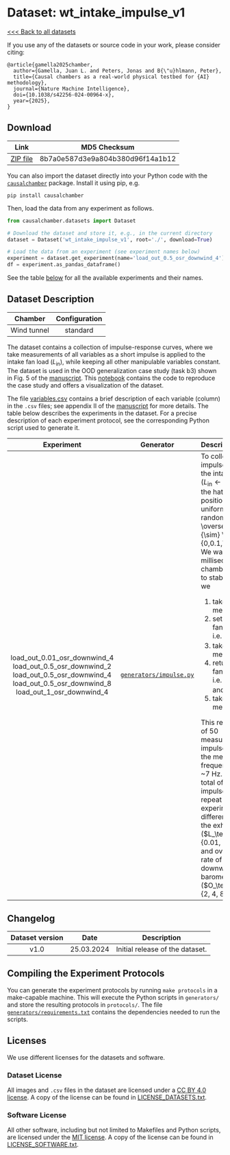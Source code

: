 # Dataset: wt\_intake\_impulse\_v1

[<<< Back to all datasets](https://github.com/juangamella/causal-chamber)

If you use any of the datasets or source code in your work, please consider citing:

```
﻿@article{gamella2025chamber,
  author={Gamella, Juan L. and Peters, Jonas and B{\"u}hlmann, Peter},
  title={Causal chambers as a real-world physical testbed for {AI} methodology},
  journal={Nature Machine Intelligence},
  doi={10.1038/s42256-024-00964-x},
  year={2025},
}
```

## Download

| Link     | MD5 Checksum                     |
|:--------:|:--------------------------------:|
| [ZIP file](https://causalchamber.s3.eu-central-1.amazonaws.com/downloadables/wt_intake_impulse_v1.zip) | 8b7a0e587d3e9a804b380d96f14a1b12 |

You can also import the dataset directly into your Python code with the [`causalchamber`](https://pypi.org/project/causalchamber/) package. Install it using pip, e.g.

```
pip install causalchamber
```

Then, load the data from any experiment as follows.

```python
from causalchamber.datasets import Dataset

# Download the dataset and store it, e.g., in the current directory
dataset = Dataset('wt_intake_impulse_v1', root='./', download=True)

# Load the data from an experiment (see experiment names below)
experiment = dataset.get_experiment(name='load_out_0.5_osr_downwind_4')
df = experiment.as_pandas_dataframe()
```

See the table [below](#dataset-description) for all the available experiments and their names.

## Dataset Description

| Chamber     | Configuration |
|:-----------:|:-------------:|
| Wind tunnel | standard      |

The dataset contains a collection of impulse-response curves, where we take measurements of all variables as a short impulse is applied to the intake fan load ($L_\text{in}$), while keeping all other manipulable variables constant. The dataset is used in the OOD generalization case study (task b3) shown in Fig. 5 of the [manuscript](https://arxiv.org/pdf/2404.11341.pdf). This [notebook](https://github.com/juangamella/causal-chamber-paper/blob/main/case_studies/ood_impulses.ipynb) contains the code to reproduce the case study and offers a visualization of the dataset.

The file [variables.csv](variables.csv) contains a brief description of each variable (column) in the `.csv` files; see appendix II of the [manuscript](https://arxiv.org/pdf/2404.11341.pdf) for more details. The table below describes the experiments in the dataset. For a precise description of each experiment protocol, see the corresponding Python script used to generate it.

| Experiment | Generator | Description |
|:----------------------:|:---------:|:------------|
| load\_out\_0.01\_osr\_downwind\_4<br> load\_out\_0.5\_osr\_downwind\_2<br> load\_out\_0.5\_osr\_downwind\_4<br> load\_out\_0.5\_osr\_downwind\_8<br> load\_out\_1\_osr\_downwind\_4  |    [`generators/impulse.py`](generators/impulse.py) | To collect an impulse, we first set the intake fan to idle ($L_\text{in}\leftarrow 0.01$) and set the hatch to a position sampled uniformly at random, i.e., $H \overset{\text{i.i.d.}}{\sim} \text{Unif}(\\{0,0.1,\ldots,45\\})$. We wait 500 milliseconds for the chamber pressure to stabilize. Then, we<ol><li>take 5 measurements,</li><li>set the intake fan load to full, i.e. $L_\text{in}\leftarrow 1$,</li><li>take 20 measurements,</li><li>return the intake fan load to idle, i.e. $L_\text{in}\leftarrow 0.01$, and</li><li>take the last 25 measurements.</li></ol>This results in a total of 50 measurements per impulse. In all cases, the measurement frequency is set to ~7 Hz. We collect a total of 5000 impulses, and we repeat the experiment for different values of the exhaust load ($L_\text{out} \in \\{0.01, 0.5, 1\\}$) and oversampling rate of the downwind barometer ($O_\text{dw} \in \\{2, 4, 8\\}$). |



## Changelog

| Dataset version | Date       | Description                     |
|:---------------:|:----------:|:-------------------------------:|
| v1.0            | 25.03.2024 | Initial release of the dataset. |


## Compiling the Experiment Protocols

You can generate the experiment protocols by running `make protocols` in a make-capable machine. This will execute the Python scripts in `generators/` and store the resulting protocols in `protocols/`. The file [`generators/requirements.txt`](generators/requirements.txt) contains the dependencies needed to run the scripts.


## Licenses

We use different licenses for the datasets and software.

### Dataset License

All images and `.csv` files in the dataset are licensed under a [CC BY 4.0 license](https://creativecommons.org/licenses/by/4.0/). A copy of the license can be found in [LICENSE_DATASETS.txt](LICENSE_DATASETS.txt).

### Software License

All other software, including but not limited to Makefiles and Python scripts, are licensed under the [MIT license](https://opensource.org/license/mit/). A copy of the license can be found in [LICENSE_SOFTWARE.txt](LICENSE_SOFTWARE.txt).

